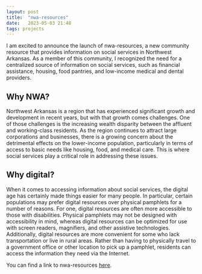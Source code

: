 ```yaml
---
layout: post
title:  "nwa-resources"
date:   2023-05-03 21:48
tags: projects
---
```


I am excited to announce the launch of nwa-resources, a new community resource that provides information on social services in Northwest Arkansas. As a member of this community, I recognized the need for a centralized source of information on social services, such as financial assistance, housing, food pantries, and low-income medical and dental providers.

## Why NWA?

Northwest Arkansas is a region that has experienced significant growth and development in recent years, but with that growth comes challenges. One of those challenges is the increasing wealth disparity between the affluent and working-class residents. As the region continues to attract large corporations and businesses, there is a growing concern about the detrimental effects on the lower-income population, particularly in terms of access to basic needs like housing, food, and medical care.
This is where social services play a critical role in addressing these issues.

## Why digital? 

When it comes to accessing information about social services, the digital age has certainly made things easier for many people. In particular, certain populations may prefer digital resources over physical pamphlets for a number of reasons.
For one, digital resources are often more accessible to those with disabilities. Physical pamphlets may not be designed with accessibility in mind, whereas digital resources can be optimized for use with screen readers, magnifiers, and other assistive technologies.
Additionally, digital resources are more convenient for some who lack transportation or live in rural areas. Rather than having to physically travel to a government office or other location to pick up a pamphlet, residents can access the information they need via the Internet.

You can find a link to nwa-resources [here](https://psibir.github.io/nwa-resources/).
